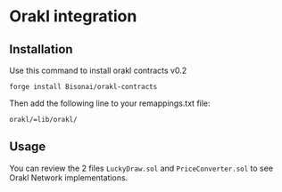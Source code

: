 # Orakl integration
## Installation
Use this command to install orakl contracts v0.2

```
forge install Bisonai/orakl-contracts
```
Then add the following line to your remappings.txt file:

`orakl/=lib/orakl/`
## Usage
You can review the 2 files `LuckyDraw.sol` and `PriceConverter.sol` to see Orakl Network implementations.